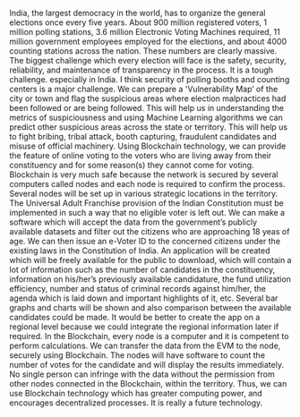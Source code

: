 India, the largest democracy in the world, has to organize the general elections once every five years. About 900 million registered voters, 1 million polling stations, 3.6 million Electronic Voting Machines required, 11 million government employees employed for the elections, and about 4000 counting stations across the nation. These numbers are clearly massive.
   The biggest challenge which every election will face is the safety, security, reliability, and maintenance of transparency in the process. It is a tough challenge. especially in India.
   I think security of polling booths and counting centers is a major challenge. We can prepare a 'Vulnerability Map’ of the city or town and flag the suspicious areas where election malpractices had been followed or are being followed. This will help us in understanding the metrics of suspiciousness and using Machine Learning algorithms we can predict other suspicious areas across the state or territory. This will help us to fight bribing, tribal attack, booth capturing, fraudulent candidates and misuse of official machinery. 
    Using Blockchain technology, we can provide the feature of online voting to the voters who are living away from their constituency and for some reason(s) they cannot come for voting. Blockchain is very much safe because the network is secured by several computers called nodes and each node is required to confirm the process. Several nodes will be set up in various strategic locations in the territory.
    The Universal Adult Franchise provision of the Indian Constitution must be implemented in such a way that no eligible voter is left out. We can make a software which will accept the data from the government’s publicly available datasets and filter out the citizens who are approaching 18 yeas of age. We can then issue an e-Voter ID to the concerned citizens under the existing laws in the Constitution of India.
     An application will be created which will be freely available for the public to download, which will contain a lot of information such as the number of candidates in the constituency, information on his/her’s previously available candidature, the fund utilization efficiency, number and status of criminal records against him/her, the agenda which is laid down and important highlights of it, etc. Several bar graphs and charts will be shown and also comparison between the available candidates could be made. It would be better to create the app on a regional level because we could integrate the regional information later if required.
     In the Blockchain, every node is a computer and it is competent to perform calculations. We can transfer the data from the EVM to the node, securely using Blockchain. The nodes will have software to count the number of votes for the candidate and will display the results immediately. No single person can infringe with the data without the permission from other nodes connected in the Blockchain, within the territory. 
 Thus, we can use Blockchain technology which has greater computing power, and encourages decentralized processes. It is really a future technology.

